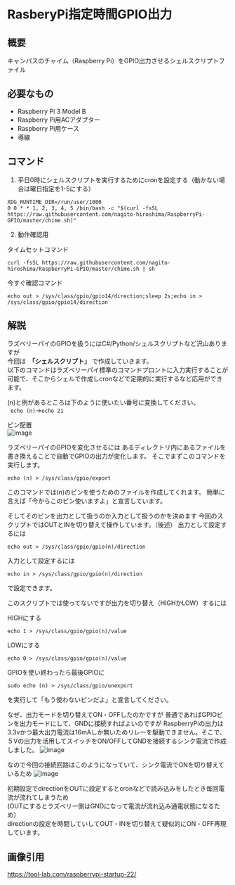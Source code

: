 # RasberyPi指定時間GPIO出力
## 概要
キャンパスのチャイム（Raspberry Pi）をGPIO出力させるシェルスクリプトファイル

## 必要なもの
- Raspberry Pi 3 Model B
- Raspberry Pi用ACアダプター
- Raspberry Pi用ケース
- 導線

## コマンド

1. 平日0時にシェルスクリプトを実行するためにcronを設定する（動かない場合は曜日指定を1-5にする）
```
XDG_RUNTIME_DIR=/run/user/1000
0 0 * * 1, 2, 3, 4, 5 /bin/bash -c "$(curl -fsSL https://raw.githubusercontent.com/nagito-hiroshima/RaspberryPi-GPIO/master/chime.sh)"
```
2. 動作確認用  

タイムセットコマンド
```
curl -fsSL https://raw.githubusercontent.com/nagito-hiroshima/RaspberryPi-GPIO/master/chime.sh | sh
```
今すぐ確認コマンド
```
echo out > /sys/class/gpio/gpio14/direction;sleep 2s;echo in > /sys/class/gpio/gpio14/direction
```
## 解説
ラズベリーパイのGPIOを扱うにはC#/Python/シェルスクリプトなど沢山ありますが  
今回は　****「シェルスクリプト」**** で作成していきます。  
以下のコマンドはラズベリーパイ標準のコマンドプロントに入力実行することが可能で、そこからシェルで作成しcronなどで定期的に実行するなど応用ができます。   

(n)と例があるところは下のように使いたい番号に変換してください。  
``` echo (n)```→```echo 21``` 
  
  
ピン配置  
![image](https://user-images.githubusercontent.com/68215637/119237767-8616a500-bb79-11eb-9052-dbd4c725bbe7.png)


ラズベリーパイのGPIOを変化させるには
あるディレクトリ内にあるファイルを書き換えることで自動でGPIOの出力が変化します。
そこでまずこのコマンドを実行します。
```
echo (n) > /sys/class/gpio/export
```
このコマンドでは(n)のピンを使うためのファイルを作成してくれます。
簡単に言えば「今からこのピン使いますよ」と宣言しています。

そしてそのピンを出力として扱うのか入力として扱うのかを決めます
今回のスクリプトではOUTとINを切り替えて操作しています。（後述）
出力として設定するには
```
echo out > /sys/class/gpio/gpio(n)/direction
```
入力として設定するには
```
echo in > /sys/class/gpio/gpio(n)/direction
```
で設定できます。

このスクリプトでは使ってないですが出力を切り替え（HIGHかLOW）するには  
  
HIGHにする
```
echo 1 > /sys/class/gpio/gpio(n)/value
```
LOWにする
```
echo 0 > /sys/class/gpio/gpio(n)/value
```
GPIOを使い終わったら最後GPIOに
```
sudo echo (n) > /sys/class/gpio/unexport
```
を実行して「もう使わないピンだよ」と宣言してください。  

なぜ、出力モードを切り替えてON・OFFしたのかですが
普通であればGPIOピンを出力モードにして、GNDに接続すればよいのですが
RaspberryPiの出力は3.3vかつ最大出力電流は16mAしか無いためリレーを駆動できません。そこで、５Vの出力を活用してスイッチをON/OFFしてGNDを接続するシンク電流で作成しました。
![image](https://user-images.githubusercontent.com/68215637/119237907-60d66680-bb7a-11eb-9b28-4f645d5566f7.png)


なので今回の接続回路はこのようになっていて、シンク電流でONを切り替えているため
![image](https://user-images.githubusercontent.com/68215637/119237863-1359f980-bb7a-11eb-9e15-d071c19f1d84.png)

初期設定でdirectionをOUTに設定するとcronなどで読み込みをしたとき毎回電流が流れてしまうため  
(OUTにするとラズベリー側はGNDになって電流が流れ込み通電状態になるため）  
directionの設定を時間していしてOUT・INを切り替えて疑似的にON・OFF再現しています。
## 画像引用
https://tool-lab.com/raspberrypi-startup-22/
